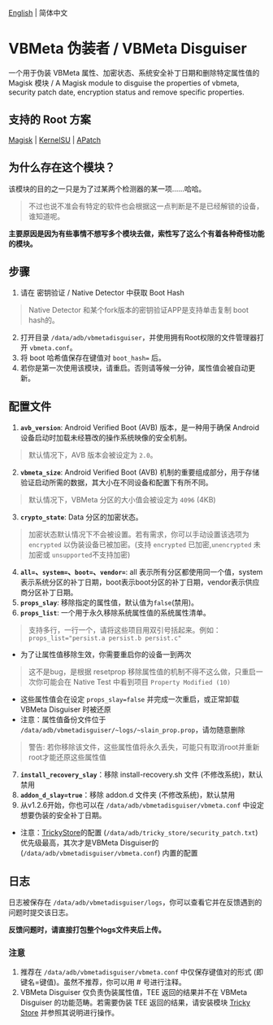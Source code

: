 [English](README.md) | 简体中文

# VBMeta 伪装者 / VBMeta Disguiser

一个用于伪装 VBMeta 属性、加密状态、系统安全补丁日期和删除特定属性值的 Magisk 模块
/ A Magisk module to disguise the properties of vbmeta, security patch date, encryption status and remove specific properties.

## 支持的 Root 方案

[Magisk](https://github.com/topjohnwu/Magisk) | [KernelSU](https://github.com/tiann/KernelSU) | [APatch](https://github.com/bmax121/APatch)

## 为什么存在这个模块？

该模块的目的之一只是为了过某两个检测器的某一项……哈哈。
> 不过也说不准会有特定的软件也会根据这一点判断是不是已经解锁的设备，谁知道呢。

**主要原因是因为有些事情不想写多个模块去做，索性写了这么个有着各种奇怪功能的模块。**

## 步骤

1. 请在 密钥验证 / Native Detector 中获取 Boot Hash
> Native Detector 和某个fork版本的密钥验证APP是支持单击复制 boot hash的。
2. 打开目录 `/data/adb/vbmetadisguiser`，并使用拥有Root权限的文件管理器打开 `vbmeta.conf`。
3. 将 boot 哈希值保存在键值对 `boot_hash=` 后。
4. 若你是第一次使用该模块，请重启。否则请等候一分钟，属性值会被自动更新。

## 配置文件

1. **`avb_version`**: Android Verified Boot (AVB) 版本，是一种用于确保 Android 设备启动时加载未经篡改的操作系统映像的安全机制。
> 默认情况下，AVB 版本会被设定为 `2.0`。
2. **`vbmeta_size`**: Android Verified Boot (AVB) 机制的重要组成部分，用于存储验证启动所需的数据，其大小在不同设备和配置下有所不同。
> 默认情况下，VBMeta 分区的大小值会被设定为 `4096` (4KB)
3. **`crypto_state`**: Data 分区的加密状态。
> 加密状态默认情况下不会被设置。若有需求，你可以手动设置该选项为 `encrypted` 以伪装设备已被加密。(支持 `encrypted` 已加密,`unencrypted` 未加密或 `unsupported`不支持加密)
4. **`all=`、`system=`、`boot=`、`vendor=`**: all 表示所有分区都使用同一个值，system表示系统分区的补丁日期，boot表示boot分区的补丁日期，vendor表示供应商分区补丁日期。
5. **`props_slay`**: 移除指定的属性值，默认值为`false`(禁用)。
6. **`props_list`**: 一个用于永久移除系统属性值的系统属性清单。
> 支持多行，一行一个，请将这些项目用双引号括起来。例如：`props_list="persist.a persist.b persist.c"`
- 为了让属性值移除生效，你需要重启你的设备一到两次
> 这不是bug，是根据 resetprop 移除属性值的机制不得不这么做，只重启一次你可能会在 Native Test 中看到项目 `Property Modified (10)`
- 这些属性值会在设定 `props_slay=false` 并完成一次重启，或正常卸载 VBMeta Disguiser 时被还原
- 注意：属性值备份文件位于 `/data/adb/vbmetadisguiser/~logs/~slain_prop.prop`，请勿随意删除
> 警告: 若你移除该文件，这些属性值将永久丢失，可能只有取消root并重新root才能还原这些属性值
7. **`install_recovery_slay`**：移除 install-recovery.sh 文件 (不修改系统)，默认禁用
8. **`addon_d_slay=true`**：移除 addon.d 文件夹 (不修改系统)，默认禁用
9. 从v1.2.6开始，你也可以在 `/data/adb/vbmetadisguiser/vbmeta.conf` 中设定想要伪装的安全补丁日期。
- 注意：[TrickyStore](https://github.com/5ec1cff/TrickyStore)的配置 (`/data/adb/tricky_store/security_patch.txt`) 优先级最高，其次才是VBMeta Disguiser的 (`/data/adb/vbmetadisguiser/vbmeta.conf`) 内置的配置

## 日志
日志被保存在 `/data/adb/vbmetadisguiser/logs`，你可以查看它并在反馈遇到的问题时提交该日志。

**反馈问题时，请直接打包整个logs文件夹后上传。**

### 注意

1. 推荐在 `/data/adb/vbmetadisguiser/vbmeta.conf` 中仅保存键值对的形式 (即键名=键值)。虽然不推荐，你可以用 # 号进行注释。
2. VBMeta Disguiser 仅负责伪装属性值，TEE 返回的结果并不在 VBMeta Disguiser 的功能范畴。若需要伪装 TEE 返回的结果，请安装模块 [Tricky Store](https://github.com/5ec1cff/TrickyStore) 并参照其说明进行操作。

